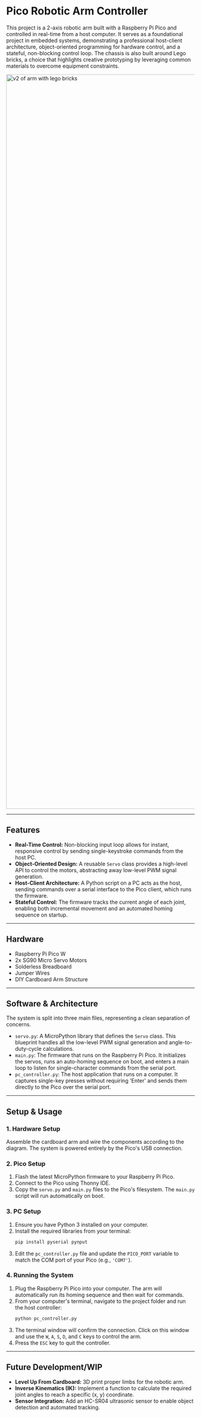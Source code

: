 # Pico Robotic Arm Controller

This project is a 2-axis robotic arm built with a Raspberry Pi Pico and controlled in real-time from a host computer. It serves as a foundational project in embedded systems, demonstrating a professional host-client architecture, object-oriented programming for hardware control, and a stateful, non-blocking control loop. The chassis is also built around Lego bricks, a choice that highlights creative prototyping by leveraging common materials to overcome equipment constraints.

<img width="2610" height="1958" alt="v2 of arm with lego bricks" src="https://github.com/user-attachments/assets/d5ecc350-9d05-4f98-a597-7fe082105e34" />

---

## Features

* **Real-Time Control:** Non-blocking input loop allows for instant, responsive control by sending single-keystroke commands from the host PC.
* **Object-Oriented Design:** A reusable `Servo` class provides a high-level API to control the motors, abstracting away low-level PWM signal generation.
* **Host-Client Architecture:** A Python script on a PC acts as the host, sending commands over a serial interface to the Pico client, which runs the firmware.
* **Stateful Control:** The firmware tracks the current angle of each joint, enabling both incremental movement and an automated homing sequence on startup.

---

## Hardware

* Raspberry Pi Pico W
* 2x SG90 Micro Servo Motors
* Solderless Breadboard
* Jumper Wires
* DIY Cardboard Arm Structure

---

## Software & Architecture

The system is split into three main files, representing a clean separation of concerns.

* `servo.py`: A MicroPython library that defines the `Servo` class. This blueprint handles all the low-level PWM signal generation and angle-to-duty-cycle calculations.
* `main.py`: The firmware that runs on the Raspberry Pi Pico. It initializes the servos, runs an auto-homing sequence on boot, and enters a main loop to listen for single-character commands from the serial port.
* `pc_controller.py`: The host application that runs on a computer. It captures single-key presses without requiring 'Enter' and sends them directly to the Pico over the serial port.

---

## Setup & Usage

### 1. Hardware Setup

Assemble the cardboard arm and wire the components according to the diagram. The system is powered entirely by the Pico's USB connection.

### 2. Pico Setup

1.  Flash the latest MicroPython firmware to your Raspberry Pi Pico.
2.  Connect to the Pico using Thonny IDE.
3.  Copy the `servo.py` and `main.py` files to the Pico's filesystem. The `main.py` script will run automatically on boot.

### 3. PC Setup

1.  Ensure you have Python 3 installed on your computer.
2.  Install the required libraries from your terminal:
    ```bash
    pip install pyserial pynput
    ```
3.  Edit the `pc_controller.py` file and update the `PICO_PORT` variable to match the COM port of your Pico (e.g., `'COM7'`).

### 4. Running the System

1.  Plug the Raspberry Pi Pico into your computer. The arm will automatically run its homing sequence and then wait for commands.
2.  From your computer's terminal, navigate to the project folder and run the host controller:
    ```bash
    python pc_controller.py
    ```
3.  The terminal window will confirm the connection. Click on this window and use the `W`, `A`, `S`, `D`, and `C` keys to control the arm.
4.  Press the `ESC` key to quit the controller.

---

## Future Development/WIP

* **Level Up From Cardboard:** 3D print proper limbs for the robotic arm.
* **Inverse Kinematics (IK):** Implement a function to calculate the required joint angles to reach a specific (x, y) coordinate.
* **Sensor Integration:** Add an HC-SR04 ultrasonic sensor to enable object detection and automated tracking.
